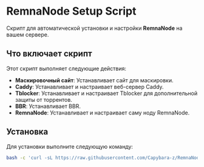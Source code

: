 # RemnaNode Setup Script

Скрипт для автоматической установки и настройки **RemnaNode** на вашем сервере.

## Что включает скрипт

Этот скрипт выполняет следующие действия:

- **Маскировочный сайт**: Устанавливает сайт для маскировки.
- **Caddy**: Устанавливает и настраивает веб-сервер Caddy.
- **Tblocker**: Устанавливает и настраивает Tblocker для дополнительной защиты от торрентов.
- **BBR**: Устанавливает BBR.
- **RemnaNode**: Устанавливает и настраивает саму ноду RemnaNode.

## Установка

Для установки выполните следующую команду:

```bash
bash -c 'curl -sL https://raw.githubusercontent.com/Capybara-z/RemnaNode/refs/heads/main/install_node.sh -o /tmp/install_node.sh && chmod +x /tmp/install_node.sh && sudo /tmp/install_node.sh'
